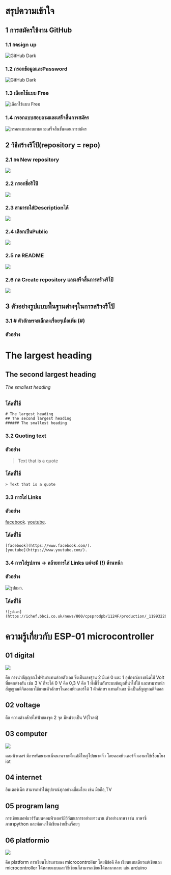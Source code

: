 # สรุปความเข้าใจ
## 1 การสมัครใช้งาน GitHub
### 1.1 กดsign up
![GitHub Dark](https://miro.medium.com/max/1400/1*B0KyWx5zoEAxRVmy1nva_A.png)
### 1.2 กรอกข้อมูลและPassword
![GitHub Dark](https://miro.medium.com/max/875/1*8U0OkOeUONnpZzWKHjtckQ.png)
### 1.3 เลือกใช้แบบ Free
![เลือกใช้แบบ Free](https://miro.medium.com/max/875/1*khkrQAnG5xA9Uf9dkaabHg.png)
### 1.4 กรอกแบบสอบถามและเสร็จสิ้นการสมัคร
![กรอกแบบสอบถามและเสร็จสิ้นขั้นตอนการสมัคร](https://miro.medium.com/max/875/1*QuvfI3HoVykajno5bsNgpg.png)
## 2 วิธีสร้างรีโป้(repository = repo)
### 2.1 กด New repository
![](https://docs.github.com/assets/cb-11427/images/help/repository/repo-create.png)
### 2.2 กรอกชื่อรีโป้
![](https://docs.github.com/assets/cb-25139/images/help/repository/create-repository-name.png)
### 2.3 สามารถใส่Descriptionได้
![](https://docs.github.com/assets/cb-26377/images/help/repository/create-repository-desc.png)
### 2.4 เลือกเป็นPublic
![](https://docs.github.com/assets/cb-20877/images/help/repository/create-repository-public-private.png)
### 2.5 กด README
![](https://docs.github.com/assets/cb-49938/images/help/repository/initialize-with-readme.png)
### 2.6 กด Create repository และเสร็จสิ้นการสร้างรีโป้
![](https://docs.github.com/assets/cb-19887/images/help/repository/create-repository-button.png)
## 3 ตัวอย่างรูปแบบพื้นฐานต่างๆในการสร้างรีโป้
### 3.1 # ตัวอักษรจะเล็กลงเรื่อยๆเมื่อเพิ่ม (#)
### ตัวอย่าง
# The largest heading
## The second largest heading
###### The smallest heading
### โค้ดที่ใช้
```
# The largest heading
## The second largest heading
###### The smallest heading
```
### 3.2 Quoting text
### ตัวอย่าง
> Text that is a quote
### โค้ดที่ใช้
```
> Text that is a quote
```
### 3.3 การใส่ Links
### ตัวอย่าง
[facebook](https://www.facebook.com/).
[youtube](https://www.youtube.com/).

### โค้ดที่ใช้
```
[facebook](https://www.facebook.com/).
[youtube](https://www.youtube.com/).
```
### 3.4 การใส่รูปภาพ -> คล้ายการใส่ Links แต่จะมี (!) ด้านหน้า
### ตัวอย่าง
![รูปแมว](https://ichef.bbci.co.uk/news/800/cpsprodpb/1124F/production/_119932207_indifferentcatgettyimages.png.webp).


### โค้ดที่ใช้
```
![รูปแมว](https://ichef.bbci.co.uk/news/800/cpsprodpb/1124F/production/_119932207_indifferentcatgettyimages.png.webp).
```
# ความรู้เกี่ยวกับ ESP-01 microcontroller
## 01 digital
![](https://www.mindphp.com/images/knowledge/012560/base64.png)


คือ การนำสัญญาณไฟฟ้ามาแทนด้วยตัวเลข ซึ่งเป็นเลขฐาน 2 มีแค่ 0 และ 1
อุปกรณ์บางชนิดใช้ Volt ที่แตกต่างกัน เช่น 3 V ก็จะได้ 0 V คือ 0,3 V คือ 1 ทั้งนี้ขึ้นกับระบบข้อมูลที่นำไปใช้
และสามารถนำสัญญาณดิจิตอลมาใช้แทนตัวอักษรในคอมพิวเตอร์ได้ 1 ตัวอักษร แทนตัวเลข ซึ่งเป็นสัญญาณดิจิตอล
## 02 voltage
คือ ความต่างศักย์ไฟฟ้าของจุด 2 จุด มีหน่วยเป็น V(โวลต์)
## 03 computer
![](http://www.posai.net/30101/img/test/mark1.gif)


คอมพิวเตอร์ มีการพัฒนามาเนิ่นนานจากตั้งแต่มีใหญ่ไปขนาดจิ๋ว โดยคอมพิวเตอร์จิ๋วเอามาใช้เชื่อมโยง iot
## 04 internet
อินเตอร์เน็ต สามารถทำให้อุปกรณ์ทุกอย่างเชื่อมโยง เช่น มือถือ,TV
## 05 program lang
การเขียนซอฟแวร์รันบนคอมพิวเตอร์มีวิวัฒนาการอย่างยาวนาน ตัวอย่างภาษา เช่น ภาษาซี ภาษาpython และพัฒนาให้เขียนง่ายขึ้นเรื่อยๆ
## 06 platformio
![](https://cdn.platformio.org/images/platformio-logo.17fdc3bc.png)

คือ platform การเขียนโปรแกรมลง microcontroller โดยมีข้อดี คือ เขียนแบบเดียวแต่เขียนลง microcontroller ได้หลายแบบและวิธีเขียนก็สามารถเขียนได้หลากหลาย เช่น arduino




